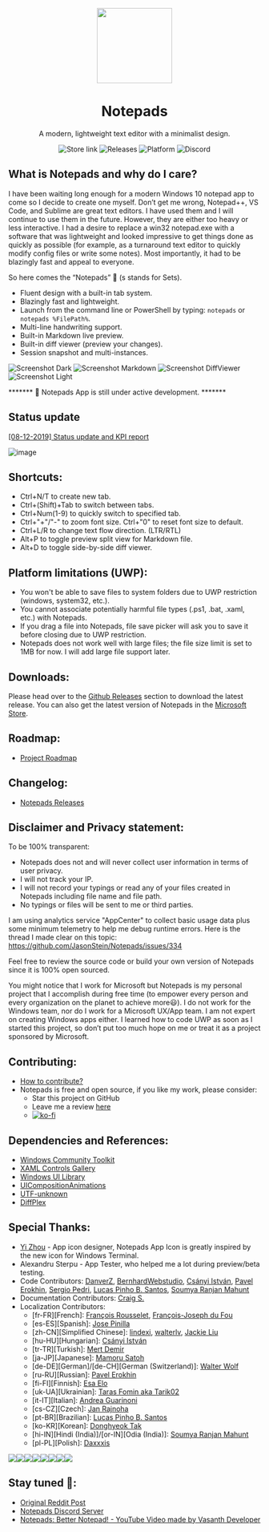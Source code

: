 <p align="center">
  <img width="150" align="center" src="src/Notepads/Assets/appicon_ws.gif">
</p>
<h1 align="center">
  Notepads
</h1>
<p align="center">
  A modern, lightweight text editor with a minimalist design.
</p>
<p align="center">
  <a style="text-decoration:none" href="https://www.microsoft.com/store/apps/9nhl4nsc67wm">
    <img src="https://img.shields.io/badge/Microsoft%20Store-Download-orange.svg?style=flat-square" alt="Store link" />
  </a>
  <a style="text-decoration:none" href="https://github.com/JasonStein/Notepads/releases">
    <img src="https://img.shields.io/github/release/jasonstein/notepads.svg?label=latest%20version&style=flat-square" alt="Releases" />
  </a>
  <a style="text-decoration:none">
    <img src="https://img.shields.io/badge/platform-windows%2010%20%7C%20uwp-yellow.svg?style=flat-square" alt="Platform" />
  </a>
  <a style="text-decoration:none" href="https://discord.gg/VqetCub">
    <img src="https://img.shields.io/discord/588473626651787274.svg?style=flat-square" alt="Discord" />
  </a>
</p>

## What is Notepads and why do I care?

I have been waiting long enough for a modern Windows 10 notepad app to come so I decide to create one myself. Don’t get me wrong, Notepad++, VS Code, and Sublime are great text editors. I have used them and I will continue to use them in the future. However, they are either too heavy or less interactive. I had a desire to replace a win32 notepad.exe with a software that was lightweight and looked impressive to get things done as quickly as possible (for example, as a turnaround text editor to quickly modify config files or write some notes). Most importantly, it had to be blazingly fast and appeal to everyone. 

So here comes the “Notepads” 🎉 (s stands for Sets).

* Fluent design with a built-in tab system.
* Blazingly fast and lightweight.
* Launch from the command line or PowerShell by typing: `notepads` or `notepads %FilePath%`.
* Multi-line handwriting support.
* Built-in Markdown live preview.
* Built-in diff viewer (preview your changes).
* Session snapshot and multi-instances.

![Screenshot Dark](ScreenShots/1.png?raw=true "Dark")
![Screenshot Markdown](ScreenShots/2.png?raw=true "Markdown")
![Screenshot DiffViewer](ScreenShots/3.png?raw=true "DiffViewer")
![Screenshot Light](ScreenShots/4.png?raw=true "Light")

******* 📣 Notepads App is still under active development. *******

## Status update

[[08-12-2019] Status update and KPI report](https://github.com/JasonStein/Notepads/issues/138)

![image](https://user-images.githubusercontent.com/1166162/62916469-75eb5800-bd4d-11e9-9f97-a632792400c0.png)

## Shortcuts:

* Ctrl+N/T to create new tab.
* Ctrl+(Shift)+Tab to switch between tabs.
* Ctrl+Num(1-9) to quickly switch to specified tab.
* Ctrl+"+"/"-" to zoom font size. Ctrl+"0" to reset font size to default.
* Ctrl+L/R to change text flow direction. (LTR/RTL)
* Alt+P to toggle preview split view for Markdown file.
* Alt+D to toggle side-by-side diff viewer.

## Platform limitations (UWP):

* You won't be able to save files to system folders due to UWP restriction (windows, system32, etc.).
* You cannot associate potentially harmful file types (.ps1, .bat, .xaml, etc.) with Notepads.
* If you drag a file into Notepads, file save picker will ask you to save it before closing due to UWP restriction.
* Notepads does not work well with large files; the file size limit is set to 1MB for now. I will add large file support later.

## Downloads:

Please head over to the [Github Releases](https://github.com/JasonStein/Notepads/releases) section to download the latest release. You can also get the latest version of Notepads in the [Microsoft Store](https://www.microsoft.com/store/apps/9nhl4nsc67wm).

## Roadmap:

* [Project Roadmap](ROADMAP.md)

## Changelog:

* [Notepads Releases](https://github.com/JasonStein/Notepads/releases)

## Disclaimer and Privacy statement:

To be 100% transparent:

* Notepads does not and will never collect user information in terms of user privacy.
* I will not track your IP. 
* I will not record your typings or read any of your files created in Notepads including file name and file path. 
* No typings or files will be sent to me or third parties. 

I am using analytics service "AppCenter" to collect basic usage data plus some minimum telemetry to help me debug runtime errors. Here is the thread I made clear on this topic: https://github.com/JasonStein/Notepads/issues/334 

Feel free to review the source code or build your own version of Notepads since it is 100% open sourced.

You might notice that I work for Microsoft but Notepads is my personal project that I accomplish during free time (to empower every person and every organization on the planet to achieve more😃). I do not work for the Windows team, nor do I work for a Microsoft UX/App team. I am not expert on creating Windows apps either. I learned how to code UWP as soon as I started this project, so don’t put too much hope on me or treat it as a project sponsored by Microsoft.

## Contributing:

* [How to contribute?](CONTRIBUTING.md)
* Notepads is free and open source, if you like my work, please consider:
   * Star this project on GitHub
   * Leave me a review [here](https://www.microsoft.com/store/apps/9nhl4nsc67wm)
   * [![ko-fi](https://www.ko-fi.com/img/githubbutton_sm.svg)](https://ko-fi.com/D1D6Y3C6)

## Dependencies and References:
* [Windows Community Toolkit](https://github.com/windows-toolkit/WindowsCommunityToolkit)
* [XAML Controls Gallery](https://github.com/microsoft/Xaml-Controls-Gallery)
* [Windows UI Library](https://github.com/Microsoft/microsoft-ui-xaml)
* [UICompositionAnimations](https://github.com/Sergio0694/UICompositionAnimations)
* [UTF-unknown](https://github.com/CharsetDetector/UTF-unknown)
* [DiffPlex](https://github.com/mmanela/diffplex)

## Special Thanks:

* [Yi Zhou](http://zhouyiwork.com/) - App icon designer, Notepads App Icon is greatly inspired by the new icon for Windows Terminal.
* Alexandru Sterpu - App Tester, who helped me a lot during preview/beta testing.
* Code Contributors: [DanverZ](https://github.com/chenghanzou), [BernhardWebstudio](https://github.com/BernhardWebstudio), [Csányi István](https://github.com/AmionSky), [Pavel Erokhin](https://github.com/MairwunNx), [Sergio Pedri](https://github.com/Sergio0694), [Lucas Pinho B. Santos](https://github.com/pinholucas), [Soumya Ranjan Mahunt](https://github.com/soumyamahunt)
* Documentation Contributors: [Craig S.](https://github.com/sercraig)
* Localization Contributors: 
    * [fr-FR][French]: [François Rousselet](https://github.com/frousselet), [François-Joseph du Fou](https://github.com/FJduFou)
    * [es-ES][Spanish]: [Jose Pinilla](https://github.com/joseppinilla)
    * [zh-CN][Simplified Chinese]: [lindexi](https://github.com/lindexi), [walterlv](https://github.com/walterlv), [Jackie Liu](https://github.com/JasonStein)
    * [hu-HU][Hungarian]: [Csányi István](https://github.com/AmionSky)
    * [tr-TR][Turkish]: [Mert Demir](https://github.com/validatedev)
    * [ja-JP][Japanese]: [Mamoru Satoh](https://github.com/pnp0a03)
    * [de-DE][German]/[de-CH][German (Switzerland)]: [Walter Wolf](https://github.com/WalterWolf49)
    * [ru-RU][Russian]: [Pavel Erokhin](https://github.com/MairwunNx)
    * [fi-FI][Finnish]: [Esa Elo](https://github.com/sauihdik)
    * [uk-UA][Ukrainian]: [Taras Fomin aka Tarik02](https://github.com/Tarik02)
    * [it-IT][Italian]: [Andrea Guarinoni](https://github.com/guari)
    * [cs-CZ][Czech]: [Jan Rajnoha](https://github.com/JanRajnoha)
    * [pt-BR][Brazilian]: [Lucas Pinho B. Santos](https://github.com/pinholucas)
    * [ko-KR][Korean]: [Donghyeok Tak](https://github.com/tdh8316)
    * [hi-IN][Hindi (India)]/[or-IN][Odia (India)]: [Soumya Ranjan Mahunt](https://github.com/soumyamahunt)
    * [pl-PL][Polish]: [Daxxxis](https://github.com/Daxxxis)

[![](https://sourcerer.io/fame/JasonStein/JasonStein/Notepads/images/0)](https://sourcerer.io/fame/JasonStein/JasonStein/Notepads/links/0)[![](https://sourcerer.io/fame/JasonStein/JasonStein/Notepads/images/1)](https://sourcerer.io/fame/JasonStein/JasonStein/Notepads/links/1)[![](https://sourcerer.io/fame/JasonStein/JasonStein/Notepads/images/2)](https://sourcerer.io/fame/JasonStein/JasonStein/Notepads/links/2)[![](https://sourcerer.io/fame/JasonStein/JasonStein/Notepads/images/3)](https://sourcerer.io/fame/JasonStein/JasonStein/Notepads/links/3)[![](https://sourcerer.io/fame/JasonStein/JasonStein/Notepads/images/4)](https://sourcerer.io/fame/JasonStein/JasonStein/Notepads/links/4)[![](https://sourcerer.io/fame/JasonStein/JasonStein/Notepads/images/5)](https://sourcerer.io/fame/JasonStein/JasonStein/Notepads/links/5)[![](https://sourcerer.io/fame/JasonStein/JasonStein/Notepads/images/6)](https://sourcerer.io/fame/JasonStein/JasonStein/Notepads/links/6)[![](https://sourcerer.io/fame/JasonStein/JasonStein/Notepads/images/7)](https://sourcerer.io/fame/JasonStein/JasonStein/Notepads/links/7)

## Stay tuned 📢:

* [Original Reddit Post](https://www.reddit.com/r/Windows10/comments/btx5qs/my_design_implementation_of_modern_fluent_notepad/)
* [Notepads Discord Server](https://discord.gg/VqetCub)
* [Notepads: Better Notepad! - YouTube Video made by Vasanth Developer](https://www.youtube.com/watch?v=7GXDrehNWb8)
